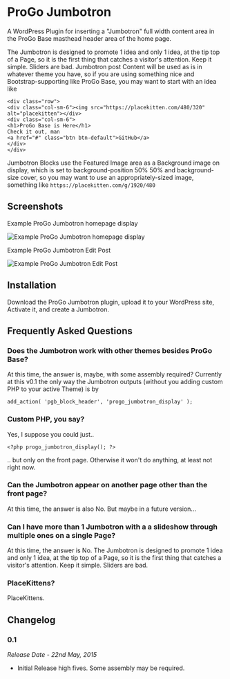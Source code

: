 # ProGo Jumbotron
A WordPress Plugin for inserting a "Jumbotron" full width content area in the ProGo Base masthead header area of the home page.

The Jumbotron is designed to promote 1 idea and only 1 idea, at the tip top of a Page, so it is the first thing that catches a visitor's attention. Keep it simple. Sliders are bad.
Jumbotron post Content will be used as is in whatever theme you have, so if you are using something nice and Bootstrap-supporting like ProGo Base, you may want to start with an idea like

```
<div class="row">
<div class="col-sm-6"><img src="https://placekitten.com/480/320" alt="placekitten"></div>
<div class="col-sm-6">
<h1>ProGo Base is Here</h1>
Check it out, man
<a href="#" class="btn btn-default">GitHub</a>
</div>
</div>
```

Jumbotron Blocks use the Featured Image area as a Background image on display, which is set to background-position 50% 50% and background-size cover, so you may want to use an appropriately-sized image, something like `https://placekitten.com/g/1920/480`

## Screenshots

Example ProGo Jumbotron homepage display

![Example ProGo Jumbotron homepage display](https://raw.github.com/progothemes/progo-jumbotron/master/screenshot-1.jpg)

Example ProGo Jumbotron Edit Post

![Example ProGo Jumbotron Edit Post](https://raw.github.com/progothemes/progo-jumbotron/master/screenshot-2.jpg)

## Installation

Download the ProGo Jumbotron plugin, upload it to your WordPress site, Activate it, and create a Jumbotron.

## Frequently Asked Questions

### Does the Jumbotron work with other themes besides ProGo Base?

At this time, the answer is, maybe, with some assembly required? Currently at this v0.1 the only way the Jumbotron outputs (without you adding custom PHP to your active Theme) is by

`add_action( 'pgb_block_header', 'progo_jumbotron_display' );`

### Custom PHP, you say?

Yes, I suppose you could just..

`<?php progo_jumbotron_display(); ?>`

.. but only on the front page. Otherwise it won't do anything, at least not right now.

### Can the Jumbotron appear on another page other than the front page?

At this time, the answer is also No. But maybe in a future version...

### Can I have more than 1 Jumbotron with a a slideshow through multiple ones on a single Page?

At this time, the answer is No. The Jumbotron is designed to promote 1 idea and only 1 idea, at the tip top of a Page, so it is the first thing that catches a visitor's attention. Keep it simple. Sliders are bad.

### PlaceKittens?

PlaceKittens.

## Changelog

### 0.1
*Release Date  - 22nd May, 2015*

* Initial Release high fives. Some assembly may be required.
